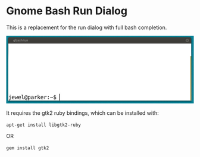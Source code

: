 Gnome Bash Run Dialog
=====================

This is a replacement for the run dialog with full bash completion.

<img src="screenshot.png"/>

It requires the gtk2 ruby bindings, which can be installed with:

`apt-get install libgtk2-ruby`

OR

`gem install gtk2`


